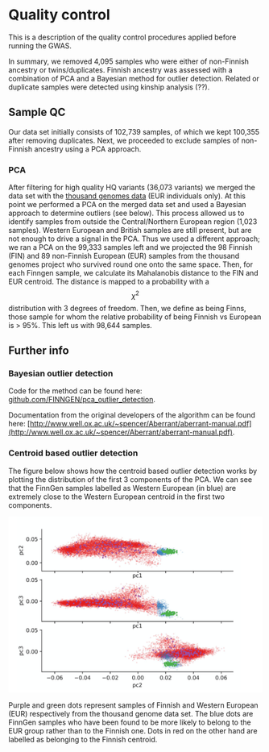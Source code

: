 # Quality control

This is a description of the quality control procedures applied before running the GWAS. 

In summary, we removed 4,095 samples who were either of non-Finnish ancestry or twins/duplicates. Finnish ancestry was assessed with a combination of PCA and a Bayesian method for outlier detection. Related or duplicate samples were detected using kinship analysis \(??\).

## Sample QC

Our data set initially consists of 102,739 samples, of which we kept 100,355 after removing duplicates. Next, we proceeded to exclude samples of non-Finnish ancestry using a PCA approach. 

### PCA

After filtering for high quality HQ variants \(36,073 variants\) we merged the data set with the [thousand genomes data](https://www.internationalgenome.org/) \(EUR individuals only\). At this point we performed a PCA on the merged data set and used a Bayesian approach to determine outliers \(see below\). This process allowed us to identify samples from outside the Central/Northern European region \(1,023 samples\). Western European and British samples are still present, but are not enough to drive a signal in the PCA. Thus we used a different approach; we ran a PCA on the 99,333 samples left and we projected the 98 Finnish \(FIN\) and 89 non-Finnish European \(EUR\) samples from the thousand genomes project who survived round one onto the same space. Then, for each Finngen sample, we calculate its Mahalanobis distance to the FIN and EUR centroid. The distance is mapped to a probability with a $$\chi^2 $$distribution with 3 degrees of freedom. Then, we define as being Finns, those sample for whom the relative probability of being Finnish vs European is &gt; 95%. This left us with 98,644 samples.

## Further info 

### Bayesian outlier detection

Code for the method can be found here:​[ github.com/FINNGEN/pca\_outlier\_detection](https://github.com/FINNGEN/pca_outlier_detection). 

Documentation from the original developers of the algorithm can be found here: [http://www.well.ox.ac.uk/~spencer/Aberrant/aberrant-manual.pdf](http://www.well.ox.ac.uk/~spencer/Aberrant/aberrant-manual.pdf). 

### Centroid based outlier detection

The figure below shows how the centroid based outlier detection works by plotting the distribution of the first 3 components of the PCA. We can see that the FinnGen samples labelled as Western European \(in blue\) are extremely close to the Western European centroid in the first two components.

![Principal components 1-3, with FinnGen&apos;s Finnish individuals shown in red, FinnGen outliers in blue, and thousand genomes Finnish samples labelled in purple, Western European in green. ](../../.gitbook/assets/screenshot-2019-12-23-at-12.23.44.png)

Purple and green dots represent samples of Finnish and Western European \(EUR\) respectively from the thousand genome data set. The blue dots are FinnGen samples who have been found to be more likely to belong to the EUR group rather than to the Finnish one. Dots in red on the other hand are labelled as belonging to the Finnish centroid.



